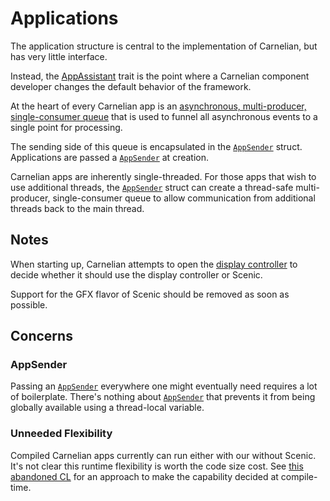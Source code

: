# Applications

The application structure is central to the implementation of Carnelian, but has very little
interface.

Instead, the
[AppAssistant](https://fuchsia-docs.firebaseapp.com/rust/carnelian/app/trait.AppAssistant.html)
trait is the point where a Carnelian component developer changes the default behavior of the
framework.

At the heart of every Carnelian app is an [asynchronous, multi-producer, single-consumer
queue](https://docs.rs/futures/latest/futures/channel/mpsc/index.html) that is used to funnel all
asynchronous events to a single point for processing.

The sending side of this queue is encapsulated in the [`AppSender`][1] struct. Applications are
passed a [`AppSender`][1] at creation.

Carnelian apps are inherently single-threaded. For those apps that wish to use additional threads,
the [`AppSender`][1] struct can create a thread-safe multi-producer, single-consumer queue to allow
communication from additional threads back to the main thread.

## Notes

When starting up, Carnelian attempts to open the [display
controller](./glossary.md#display-controller) to decide whether it should use the display
controller or Scenic.

Support for the GFX flavor of Scenic should be removed as soon as possible.

## Concerns

### AppSender

Passing an [`AppSender`][1] everywhere one might eventually need requires a lot of boilerplate.
There's nothing about [`AppSender`][1] that prevents it from being globally available using a
thread-local variable.

### Unneeded Flexibility

Compiled Carnelian apps currently can run either with our without Scenic. It's not clear this
runtime flexibility is worth the code size cost. See
[this abandoned CL](https://fuchsia-review.googlesource.com/c/fuchsia/+/577065)
for an approach to make the capability decided at compile-time.

[1]: https://fuchsia-docs.firebaseapp.com/rust/carnelian/app/struct.AppSender.html
